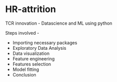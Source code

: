# HR-attrition
TCR innovation - Datascience and ML using python

Steps involved - 
- Importing necessary packages 
- Exploratory Data Analysis 
- Data visualization
- Feature engineering
- Features selection 
- Model fitting
- Conclusion 
